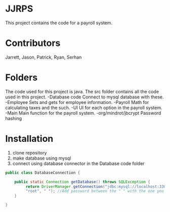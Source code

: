 # JJRPS 
This project contains the code for a payroll system.
# Contributors
Jarrett, Jason, Patrick, Ryan, Serhan 
# Folders
The code used for this project is java.
The src folder contains all the code used in this project.
-Database code 
Connect to mysql database with these.
-Employee
Sets and gets for employee information.
-Payroll
Math for calculating taxes and the such.
-UI
UI for each option in the payroll system.
-Main
Main function for the payroll system.
-org/mindrot/jbcrypt
Password hashing
# Installation
1) clone repository
2) make database using mysql
3) connect using database connector in the Database code folder
```java
public class DatabaseConnection {

	public static Connection getDatabase() throws SQLException {
		 return DriverManager.getConnection("jdbc:mysql://localhost:3306/---", replace --- to whatever your database is called in mysql
		 "root", " "); //Add password between the " " with the one you made when setting up mysql 
	}

}
``` 
